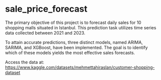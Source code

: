 # sale_price_forecast
The primary objective of this project is to forecast daily sales for 10 shopping malls situated in Istanbul. This prediction task utilizes time series data collected between 2021 and 2023. 

To attain accurate predictions, three distinct models, named ARIMA, SARIMA, and XGBoost, have been implemented. The goal is to identify which of these models yields the most effective sales forecasts.

Access the data at:
https://www.kaggle.com/datasets/mehmettahiraslan/customer-shopping-dataset
